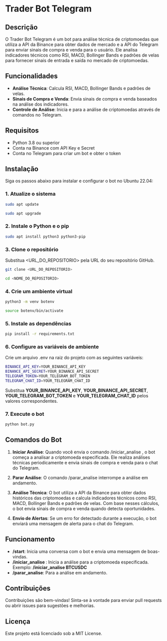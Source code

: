 # Trader Bot Telegram

## Descrição

O Trader Bot Telegram é um bot para análise técnica de criptomoedas que utiliza a API da Binance para obter dados de mercado e a API do Telegram para enviar sinais de compra e venda para o usuário. Ele analisa indicadores técnicos como RSI, MACD, Bollinger Bands e padrões de velas para fornecer sinais de entrada e saída no mercado de criptomoedas.

## Funcionalidades

- **Análise Técnica**: Calcula RSI, MACD, Bollinger Bands e padrões de velas.
- **Sinais de Compra e Venda**: Envia sinais de compra e venda baseados na análise dos indicadores.
- **Controle de Análise**: Inicia e para a análise de criptomoedas através de comandos no Telegram.

## Requisitos

- Python 3.8 ou superior
- Conta na Binance com API Key e Secret
- Conta no Telegram para criar um bot e obter o token

## Instalação

Siga os passos abaixo para instalar e configurar o bot no Ubuntu 22.04:

### 1. Atualize o sistema

```bash
sudo apt update
```
```bash
sudo apt upgrade
```

### 2. Instale o Python e o pip

```bash
sudo apt install python3 python3-pip
```

### 3. Clone o repositório
Substitua <URL_DO_REPOSITORIO> pela URL do seu repositório GitHub.

```bash
git clone <URL_DO_REPOSITORIO>
```
```bash
cd <NOME_DO_REPOSITORIO>
```

### 4. Crie um ambiente virtual
```bash
python3 -m venv botenv
```
```bash
source botenv/bin/activate
```

### 5. Instale as dependências
```bash
pip install -r requirements.txt
```

### 6. Configure as variáveis de ambiente
Crie um arquivo .env na raiz do projeto com as seguintes variáveis:
```bash
BINANCE_API_KEY=YOUR_BINANCE_API_KEY
BINANCE_API_SECRET=YOUR_BINANCE_API_SECRET
TELEGRAM_TOKEN=YOUR_TELEGRAM_BOT_TOKEN
TELEGRAM_CHAT_ID=YOUR_TELEGRAM_CHAT_ID
```
Substitua **YOUR_BINANCE_API_KEY**, **YOUR_BINANCE_API_SECRET**, **YOUR_TELEGRAM_BOT_TOKEN** e **YOUR_TELEGRAM_CHAT_ID** pelos valores correspondentes.

### 7. Execute o bot
```bash
python bot.py
```

## Comandos do Bot

1. **Iniciar Análise**: Quando você envia o comando /iniciar_analise <SIMBOLO>, o bot começa a analisar a criptomoeda especificada. Ele realiza análises técnicas periodicamente e envia sinais de compra e venda para o chat do Telegram.

2. **Parar Análise**: O comando /parar_analise interrompe a análise em andamento.

3. **Análise Técnica**: O bot utiliza a API da Binance para obter dados históricos das criptomoedas e calcula indicadores técnicos como RSI, MACD, Bollinger Bands e padrões de velas. Com base nesses cálculos, o bot envia sinais de compra e venda quando detecta oportunidades.

4. **Envio de Alertas**: Se um erro for detectado durante a execução, o bot enviará uma mensagem de alerta para o chat do Telegram.

## Funcionamento

- **/start**: Inicia uma conversa com o bot e envia uma mensagem de boas-vindas.
- **/iniciar_analise <SIMBOLO>**: Inicia a análise para a criptomoeda especificada. Exemplo: **/iniciar_analise BTCUSDC**
- **/parar_analise**: Para a análise em andamento.

## Contribuições
Contribuições são bem-vindas! Sinta-se à vontade para enviar pull requests ou abrir issues para sugestões e melhorias.

## Licença
Este projeto está licenciado sob a MIT License.
